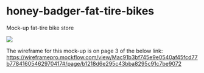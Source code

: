 # honey-badger-fat-tire-bikes
Mock-up fat-tire bike store

![](https://imgur.com/JZSnSIL.png)

The wireframe for this mock-up is on page 3 of the below link:
 https://wireframepro.mockflow.com/view/Mac91b3bf745e9e0540af45fcd77b77841605462970417#/page/b1218d6e295c43bba8295c91c7be9072
